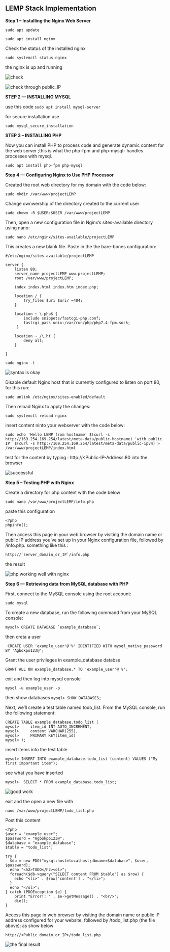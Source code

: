 ## LEMP Stack Implementation

**Step 1 – Installing the Nginx Web Server**
 
 `sudo apt update`

 `sudo apt install nginx` 

 Check the status of the installed nginx

 `sudo systemctl status nginx`
  
  the nginx is up and running 

  ![check ](./images/Nginx1.PNG)




  ![check through public_IP](./images/Nginx2.PNG)

 **STEP 2 — INSTALLING MYSQL**

   use this code 
   `sudo apt install mysql-server`

   for secure installation use 


   `sudo mysql_secure_installation`

**STEP 3 – INSTALLING PHP**

Now you can install PHP to process code and generate dynamic content for the web server ;this is what the php-fpm and php-mysql- handles processes with mysql.

 `sudo apt install php-fpm php-mysql`

 **Step 4 — Configuring Nginx to Use PHP Processor**

Created the root web directory for my domain with the code below:

`sudo mkdir /var/www/projectLEMP`

Change ownwership of the directory created to the current user

`sudo chown -R $USER:$USER /var/www/projectLEMP`


Then, open a new configuration file in Nginx’s sites-available directory using nano:

`sudo nano /etc/nginx/sites-available/projectLEMP`

This creates a new blank file. Paste in the the bare-bones configuration:
```
#/etc/nginx/sites-available/projectLEMP

server {
    listen 80;
    server_name projectLEMP www.projectLEMP;
    root /var/www/projectLEMP;

    index index.html index.htm index.php;

    location / {
        try_files $uri $uri/ =404;
    }

    location ~ \.php$ {
        include snippets/fastcgi-php.conf;
        fastcgi_pass unix:/var/run/php/php7.4-fpm.sock;
     }

    location ~ /\.ht {
        deny all;
    }

}
```

`sudo nginx -t`

 

![syntax is okay](./images/syntax_ok.PNG)


Disable default Nginx host that is currently configured to listen on port 80, for this run:

`sudo unlink /etc/nginx/sites-enabled/default`

Then reload Nginx to apply the changes:

`sudo systemctl reload nginx`

insert content ninto your webserver with the code below:

```
sudo echo 'Hello LEMP from hostname' $(curl -s http://169.254.169.254/latest/meta-data/public-hostname) 'with public IP' $(curl -s http://169.254.169.254/latest/meta-data/public-ipv4) > /var/www/projectLEMP/index.html
```

test for the content by typing : http://<Public-IP-Address:80   into the browser

![successful](./images/server_up.PNG)

**Step 5 – Testing PHP with Nginx**

Create a directory for php content with the code below 

`sudo nano /var/www/projectLEMP/info.php`

paste this configuration
```
<?php
phpinfo();
```

Then access this page in your web browser by visiting the domain name or public IP address you’ve set up in your Nginx configuration file, followed by /info.php. something like this :

```
http://`server_domain_or_IP`/info.php
```

the result

![php working well with nginx](./images/php_link.PNG)



**Step 6 — Retrieving data from MySQL database with PHP**

First, connect to the MySQL console using the root account:

`sudo mysql`

To create a new database, run the following command from your MySQL console:

```
mysql> CREATE DATABASE `example_database`;
```

then creta a user 

` CREATE USER 'example_user'@'%' IDENTIFIED WITH mysql_native_password BY 'Agbokpo123@';`

Grant the user privileges in example_database databse

`GRANT ALL ON example_database.* TO 'example_user'@'%';`

exit and then log into mysql console

`mysql -u example_user -p`

 then show databases `mysql> SHOW DATABASES;`

 Next, we’ll create a test table named todo_list. From the MySQL console, run the following statement:
```
CREATE TABLE example_database.todo_list (
mysql>     item_id INT AUTO_INCREMENT,
mysql>     content VARCHAR(255),
mysql>     PRIMARY KEY(item_id)
mysql> );
```

insert items into the test table

`mysql> INSERT INTO example_database.todo_list (content) VALUES ("My first important item");`


see what you have inserted

`mysql>  SELECT * FROM example_database.todo_list;`



![good work](./images/sql_success1.PNG)

exit and the open a new file with

`nano /var/www/projectLEMP/todo_list.php`

Post this content

```
<?php
$user = "example_user";
$password = "Agbokpo123@";
$database = "example_database";
$table = "todo_list";

try {
  $db = new PDO("mysql:host=localhost;dbname=$database", $user, $password);
  echo "<h2>TODO</h2><ol>";
  foreach($db->query("SELECT content FROM $table") as $row) {
    echo "<li>" . $row['content'] . "</li>";
  }
  echo "</ol>";
} catch (PDOException $e) {
    print "Error!: " . $e->getMessage() . "<br/>";
    die();
}
```

Access this page in web browser by visiting the domain name or public IP address configured for your website, followed by /todo_list.php (the file above): as show below

`http://<Public_domain_or_IP>/todo_list.php`

![the final result](./images/project2_success.PNG)










   